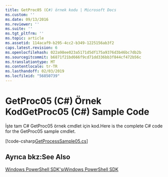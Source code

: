 ```yaml
---
title: GetProc05 (C#) örnek kodu | Microsoft Docs
ms.custom: ''
ms.date: 09/13/2016
ms.reviewer: ''
ms.suite: ''
ms.tgt_pltfrm: ''
ms.topic: article
ms.assetid: 114acaf9-b295-4cc2-b349-1225156ab3f2
caps.latest.revision: 6
ms.openlocfilehash: 022a98ee023a5171d5df175a9376d3b46bc7db2b
ms.sourcegitcommit: b6871f21bd666f9cd71dd336bb3f844cf472b56c
ms.translationtype: MT
ms.contentlocale: tr-TR
ms.lasthandoff: 02/03/2019
ms.locfileid: "56850739"
---
```

# <a name="getproc05-c-sample-code"></a><span data-ttu-id="93fca-102">GetProc05 (C#) Örnek Kod</span><span class="sxs-lookup"><span data-stu-id="93fca-102">GetProc05 (C#) Sample Code</span></span>

<span data-ttu-id="93fca-103">İşte tam C# GetProc05 örnek cmdlet için kod.</span><span class="sxs-lookup"><span data-stu-id="93fca-103">Here is the complete C# code for the GetProc05 sample cmdlet.</span></span>

[!code-csharp[GetProcessSample05.cs](../../powershell-sdk-samples/SDK-2.0/csharp/GetProcessSample05/GetProcessSample05.cs#L11-L411 "GetProcessSample05.cs")]

## <a name="see-also"></a><span data-ttu-id="93fca-104">Ayrıca bkz:</span><span class="sxs-lookup"><span data-stu-id="93fca-104">See Also</span></span>

[<span data-ttu-id="93fca-105">Windows PowerShell SDK'sı</span><span class="sxs-lookup"><span data-stu-id="93fca-105">Windows PowerShell SDK</span></span>](../windows-powershell-reference.md)
